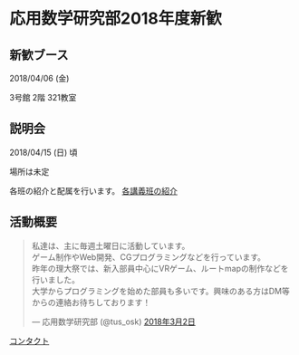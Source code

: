 # 応用数学研究部2018年度新歓

## 新歓ブース

2018/04/06 (金)

3号館 2階 321教室

## 説明会

2018/04/15 (日) 頃

場所は未定

各班の紹介と配属を行います。
[各講義班の紹介](#page/2018/lecture)

## 活動概要

<blockquote class="twitter-tweet" data-lang="ja"><p lang="ja" dir="ltr">私達は、主に毎週土曜日に活動しています。<br>ゲーム制作やWeb開発、CGプログラミングなどを行っています。<br>昨年の理大祭では、新入部員中心にVRゲーム、ルートmapの制作などを行いました。<br>大学からプログラミングを始めた部員も多いです。興味のある方はDM等からの連絡お待ちしております！</p>&mdash; 応用数学研究部 (@tus_osk) <a href="https://twitter.com/tus_osk/status/969567647674204160?ref_src=twsrc%5Etfw">2018年3月2日</a></blockquote>

[コンタクト](#contact)
